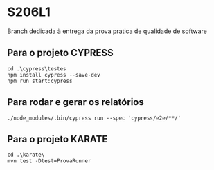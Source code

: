 # S206L1
Branch dedicada à entrega da prova pratica de qualidade de software

 ## Para o projeto CYPRESS
 ```
 cd .\cypress\testes
npm install cypress --save-dev
npm run start:cypress
```

## Para rodar e gerar os relatórios
```
./node_modules/.bin/cypress run --spec 'cypress/e2e/**/'
```

 ## Para o projeto KARATE
 ```
 cd .\karate\
 mvn test -Dtest=ProvaRunner
 ```

